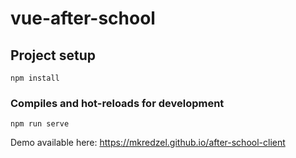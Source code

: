 # vue-after-school

## Project setup
```
npm install
```

### Compiles and hot-reloads for development
```
npm run serve
```

Demo available here: https://mkredzel.github.io/after-school-client
